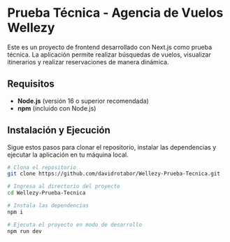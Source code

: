 # Prueba Técnica - Agencia de Vuelos Wellezy

Este es un proyecto de frontend desarrollado con Next.js como prueba técnica. La aplicación permite realizar búsquedas de vuelos, visualizar itinerarios y realizar reservaciones de manera dinámica.

## Requisitos

- **Node.js** (versión 16 o superior recomendada)
- **npm** (incluido con Node.js)

## Instalación y Ejecución

Sigue estos pasos para clonar el repositorio, instalar las dependencias y ejecutar la aplicación en tu máquina local.

```bash
# Clona el repositorio
git clone https://github.com/davidrotabor/Wellezy-Prueba-Tecnica.git

# Ingresa al directorio del proyecto
cd Wellezy-Prueba-Tecnica

# Instala las dependencias
npm i

# Ejecuta el proyecto en modo de desarrollo
npm run dev

